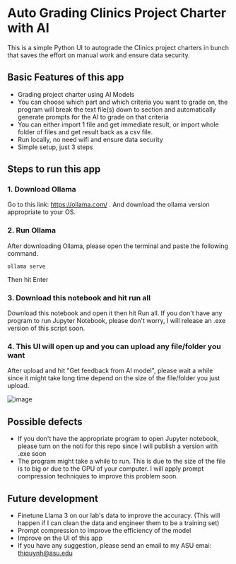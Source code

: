 # Auto Grading Clinics Project Charter with AI
This is a simple Python UI to autograde the Clinics project charters in bunch that saves the effort on manual work and ensure data security.

## Basic Features of this app
* Grading project charter using AI Models
* You can choose which part and which criteria you want to grade on, the program will break the text file(s) down to section and automatically generate prompts for the AI to grade on that criteria
* You can either import 1 file and get immediate result, or import whole folder of files and get result back as a csv file.
* Run locally, no need wifi and ensure data security
* Simple setup, just 3 steps

## Steps to run this app
### 1. Download Ollama
Go to this link: https://ollama.com/ . And download the ollama version appropriate to your OS.

### 2. Run Ollama
After downloading Ollama, please open the terminal and paste the following command.
```
ollama serve
```
Then hit Enter

### 3. Download this notebook and hit run all
Download this notebook and open it then hit Run all. If you don't have any program to run Jupyter Notebook, please don't worry, I will release an .exe version of this script soon.

### 4. This UI will open up and you can upload any file/folder you want
After upload and hit "Get feedback from AI model", please wait a while since it might take long time depend on the size of the file/folder you just upload.

![image](https://github.com/user-attachments/assets/49d9c2fc-08b5-48bd-a6d2-3f508bdb7383)

## Possible defects
* If you don't have the appropriate program to open Jupyter notebook, please turn on the noti for this repo since I will publish a version with .exe soon
* The program might take a while to run. This is due to the size of the file is to big or due to the GPU of your computer. I will apply prompt compression techniques to improve this problem soon.

## Future development
* Finetune Llama 3 on our lab's data to improve the accuracy. (This will happen if I can clean the data and engineer them to be a training set)
* Prompt compression to improve the efficiency of the model
* Improve on the UI of this app
* If you have any suggestion, please send an email to my ASU emai: thiquynh@asu.edu



